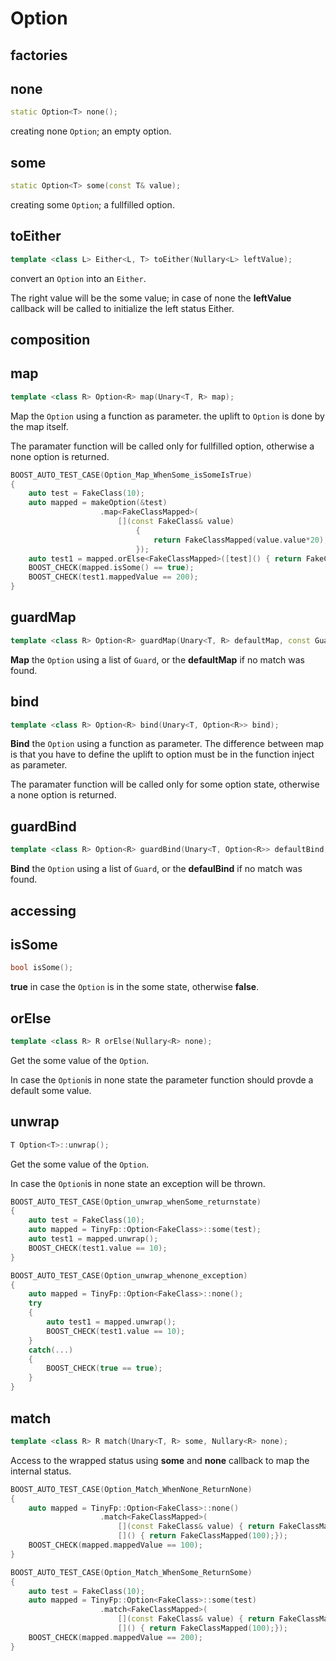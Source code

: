 # Option

## factories

## none

```c++
static Option<T> none();
```

creating none `Option`; an empty option.


## some

```c++
static Option<T> some(const T& value);
```

creating some `Option`; a fullfilled option.


## toEither

```c++
template <class L> Either<L, T> toEither(Nullary<L> leftValue);
```

convert an `Option` into an `Either`.

The right value will be the some value; in case of none the **leftValue** callback will be called to initialize the left status Either.

## composition

## map

```c++
template <class R> Option<R> map(Unary<T, R> map);
```

Map the `Option` using a function as parameter. the uplift to `Option` is done by the map itself.

The paramater function will be called only for fullfilled option, otherwise a none option is returned.

```c++
BOOST_AUTO_TEST_CASE(Option_Map_WhenSome_isSomeIsTrue)
{
    auto test = FakeClass(10);
    auto mapped = makeOption(&test)
                    .map<FakeClassMapped>(
                        [](const FakeClass& value)
                            { 
                                return FakeClassMapped(value.value*20);
                            });
    auto test1 = mapped.orElse<FakeClassMapped>([test]() { return FakeClassMapped(100);});
    BOOST_CHECK(mapped.isSome() == true);
    BOOST_CHECK(test1.mappedValue == 200);
}
```

## guardMap

```c++
template <class R> Option<R> guardMap(Unary<T, R> defaultMap, const Guards<T, R>& guards);
```

**Map** the `Option` using a list of `Guard`, or the **defaultMap** if no match was found.

## bind

```c++
template <class R> Option<R> bind(Unary<T, Option<R>> bind);
```

**Bind** the `Option` using a function as parameter. The difference between map is that you have to define the uplift to option must be in the function inject as parameter.

The paramater function will be called only for some option state, otherwise a none option is returned.

## guardBind

```c++
template <class R> Option<R> guardBind(Unary<T, Option<R>> defaultBind, const Guards<T, Option<R>>& guards);
```

**Bind** the `Option` using a list of `Guard`, or the **defaulBind** if no match was found.

## accessing

## isSome

```c++
bool isSome();
```

**true** in case the `Option` is in the some state, otherwise **false**.

## orElse

```c++
template <class R> R orElse(Nullary<R> none);
```

Get the some value of the `Option`.

In case the `Option`is in none state the parameter function should provde a default some value.

## unwrap

```c++
T Option<T>::unwrap();
```

Get the some value of the `Option`.

In case the `Option`is in none state an exception will be thrown.


```c++
BOOST_AUTO_TEST_CASE(Option_unwrap_whenSome_returnstate)
{
    auto test = FakeClass(10);
    auto mapped = TinyFp::Option<FakeClass>::some(test);
    auto test1 = mapped.unwrap();
    BOOST_CHECK(test1.value == 10);
}

BOOST_AUTO_TEST_CASE(Option_unwrap_whenone_exception)
{
    auto mapped = TinyFp::Option<FakeClass>::none();
    try
    {
        auto test1 = mapped.unwrap();
        BOOST_CHECK(test1.value == 10);
    }
    catch(...)
    {
        BOOST_CHECK(true == true);
    }
}
```

## match

```c++
template <class R> R match(Unary<T, R> some, Nullary<R> none);
```

Access to the wrapped status using **some** and **none** callback to map the internal status.

```c++
BOOST_AUTO_TEST_CASE(Option_Match_WhenNone_ReturnNone)
{
    auto mapped = TinyFp::Option<FakeClass>::none()
                    .match<FakeClassMapped>(
                        [](const FakeClass& value) { return FakeClassMapped(value.value*20);},
                        []() { return FakeClassMapped(100);});
    BOOST_CHECK(mapped.mappedValue == 100);
}

BOOST_AUTO_TEST_CASE(Option_Match_WhenSome_ReturnSome)
{
    auto test = FakeClass(10);
    auto mapped = TinyFp::Option<FakeClass>::some(test)
                    .match<FakeClassMapped>(
                        [](const FakeClass& value) { return FakeClassMapped(value.value*20);},
                        []() { return FakeClassMapped(100);});
    BOOST_CHECK(mapped.mappedValue == 200);
}
```

